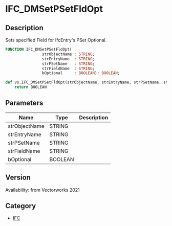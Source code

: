 # IFC_DMSetPSetFldOpt

## Description
Sets specified Field for IfcEntry's PSet Optional.

```pascal
FUNCTION IFC_DMSetPSetFldOpt(
				strObjectName : STRING;
				strEntryName  : STRING;
				strPSetName   : STRING;
				strFieldName  : STRING;
				bOptional     : BOOLEAN): BOOLEAN;
```

```python
def vs.IFC_DMSetPSetFldOpt(strObjectName, strEntryName, strPSetName, strFieldName, bOptional):
    return BOOLEAN
```

## Parameters
|Name|Type|Description|
|---|---|---|
|strObjectName|STRING|   |
|strEntryName|STRING|   |
|strPSetName|STRING|   |
|strFieldName|STRING|   |
|bOptional|BOOLEAN|   |

## Version
Availability: from Vectorworks 2021

## Category
* [IFC](../Categories/IFC.md)
